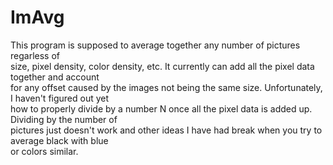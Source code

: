 # ImAvg
This program is supposed to average together any number of pictures regarless of<br/>
size, pixel density, color density, etc. It currently can add all the pixel data together and account <br/>
for any offset caused by the images not being the same size. Unfortunately, I haven't figured out yet <br/>
how to properly divide by a number N once all the pixel data is added up. Dividing by the number of <br/>
pictures just doesn't work and other ideas I have had break when you try to average black with blue<br/>
or colors similar.<br/>
